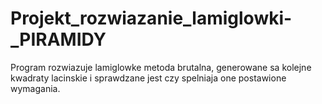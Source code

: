 # Projekt_rozwiazanie_lamiglowki-_PIRAMIDY
Program rozwiazuje lamiglowke metoda brutalna, generowane sa kolejne kwadraty lacinskie i sprawdzane jest czy spelniaja one postawione wymagania.
